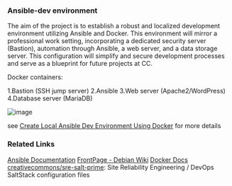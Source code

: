 ### Ansible-dev environment

The aim of the project is to establish a robust and localized development environment utilizing Ansible and Docker. This environment will mirror a professional work setting, incorporating a dedicated security server (Bastion), automation through Ansible, a web server, and a data storage server. This configuration will simplify and secure development processes and serve as a blueprint for future projects at CC.

Docker containers:

1.Bastion (SSH jump server)
2.Ansible
3.Web server (Apache2/WordPress)
4.Database server (MariaDB)


![image](https://github.com/creativecommons/ansible-dev/assets/90766122/21baa18d-715e-4908-9620-15c768994011)






see [Create Local Ansible Dev Environment Using Docker](https://opensource.creativecommons.org/programs/project-ideas/#ansible-dev-env) for more details

### Related Links
[Ansible Documentation](https://docs.ansible.com/)
[FrontPage - Debian Wiki](https://wiki.debian.org/FrontPage)
[Docker Docs](https://docs.docker.com/)
[creativecommons/sre-salt-prime](https://github.com/creativecommons/sre-salt-prime): Site Reliability Engineering / DevOps SaltStack configuration files
